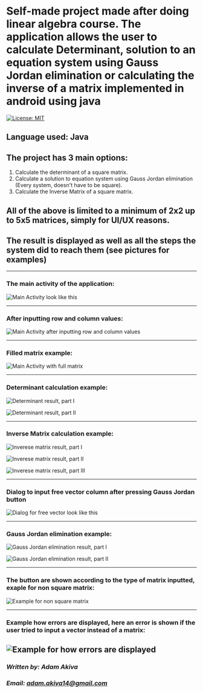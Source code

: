 # Self-made project made after doing linear algebra course. The application allows the user to calculate Determinant, solution to an equation system using Gauss Jordan elimination or calculating the inverse of a matrix implemented in android using java

[![License: MIT](https://img.shields.io/badge/License-MIT-yellow.svg)](https://opensource.org/licenses/MIT)

## Language used: **Java**
## The project has 3 main options:
1. Calculate the determinant of a square matrix.
1. Calculate a solution to equation system using Gauss Jordan elimination (Every system, doesn't have to be square).
1. Calculate the Inverse Matrix of a square matrix.

## All of the above is limited to a minimum of 2x2 up to 5x5 matrices, simply for UI/UX reasons.
## The result is displayed as well as all the steps the system did to reach them (see pictures for examples)

---
### **The main activity of the application:**

![Main Activity look like this](https://github.com/AdamAkiva/projects/blob/master/linear_algebra_phone_app/images/main_app_window.png?raw=true)

---
### **After inputting row and column values:**

![Main Activity after inputting row and column values](https://github.com/AdamAkiva/projects/blob/master/linear_algebra_phone_app/images/after_inputting_row_and_col_values.png?raw=true)

---
### **Filled matrix example:**

![Main Activity with full matrix](https://github.com/AdamAkiva/projects/blob/master/linear_algebra_phone_app/images/filled_up_matrix.png?raw=true)

---
### **Determinant calculation example:**

![Determinant result, part I](https://github.com/AdamAkiva/projects/blob/master/linear_algebra_phone_app/images/determinant_calc_1.png?raw=true)

![Determinant result, part II](https://github.com/AdamAkiva/projects/blob/master/linear_algebra_phone_app/images/determinant_calc_2.png?raw=true)

---
### **Inverse Matrix calculation example:**

![Inverese matrix result, part I](https://github.com/AdamAkiva/projects/blob/master/linear_algebra_phone_app/images/inverse_matrix_calc_1.png?raw=true)

![Inverese matrix result, part II](https://github.com/AdamAkiva/projects/blob/master/linear_algebra_phone_app/images/inverse_matrix_calc_2.png?raw=true)

![Inverese matrix result, part III](https://github.com/AdamAkiva/projects/blob/master/linear_algebra_phone_app/images/inverse_matrix_calc_3.png?raw=true)

---
### **Dialog to input free vector column after pressing Gauss Jordan button**

![Dialog for free vector look like this](https://github.com/AdamAkiva/projects/blob/master/linear_algebra_phone_app/images/free_column_dialog.png?raw=true)

---
### **Gauss Jordan elimination example:**

![Gauss Jordan elimination result, part I](https://github.com/AdamAkiva/projects/blob/master/linear_algebra_phone_app/images/gauss_elimination_calc_1.png?raw=true)

![Gauss Jordan elimination result, part II](https://github.com/AdamAkiva/projects/blob/master/linear_algebra_phone_app/images/gauss_elimination_calc_2.png?raw=true)

---
### **The button are shown according to the type of matrix inputted, exaple for non square matrix:**

![Example for non square matrix](https://github.com/AdamAkiva/projects/blob/master/linear_algebra_phone_app/images/non_square_matrix.png?raw=true)

---
### **Example how errors are displayed, here an error is shown if the user tried to input a vector instead of a matrix:**

![Example for how errors are displayed](https://github.com/AdamAkiva/projects/blob/master/linear_algebra_phone_app/images/not_matrix.png?raw=true)
---
### ***Written by: Adam Akiva***
### ***Email: adam.akiva14@gmail.com***

